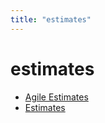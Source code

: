 ```yaml
---
title: "estimates"
---
```

# estimates
* [Agile Estimates](Agile-Estimates)
* [Estimates](Estimates)
